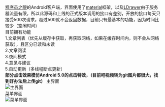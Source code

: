 [程序员之眼](http://www.1024eye.com)的Android客户端，界面使用了[material](https://github.com/rey5137/material)框架，以及[LDrawer](https://github.com/ikimuhendis/LDrawer)由于服务器流量有限，所以此源码和上线的正式版本调用的接口有差别，开放的接口每天只接受500次请求，超过500就不会返回数据，目前只有最基本的功能，因为时间比较少（空闲时间）<br/>
目前拥有功能<br/>
1.文章列表（优先从缓存中获取，再获取网络，如果在缓存时间内，则不会从网络获取），且区分已读和未读<br/>
2.文章阅读<br/>
3.夜间模式<br/>
4.意见与建议<br/>
5.自动更新（多线程断点更新）<br/>
**部分点击效果模仿Android 5.0的点击特效，（目前吧视频转为git图片都很大，找到好办法后上传git）**
主界面<br/>
![主界面](http://git.oschina.net/uploads/images/2015/0909/171506_9517591a_108170.png "主界面")<br/>
菜单界面<br/>
![菜单界面](http://git.oschina.net/uploads/images/2015/0909/171653_644a2450_108170.png "菜单界面")<br/>
